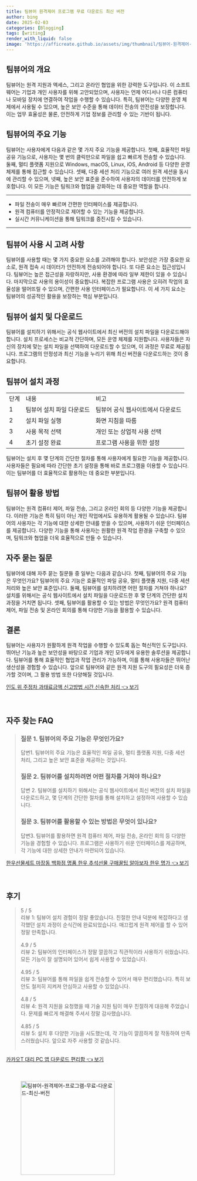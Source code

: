 ```yaml
---
title: 팀뷰어 원격제어 프로그램 무료 다운로드 최신 버전
author: bing
date: 2025-02-03
categories: [Blogging]
tags: [writing]
render_with_liquid: false
image: 'https://afficreate.github.io/assets/img/thumbnail/팀뷰어-원격제어-프로그램-무료-다운로드-최신-버전.webp'
---
```



<h2 id='팀뷰어의 개요'>팀뷰어의 개요</h2>

<p>팀뷰어는 원격 지원과 액세스, 그리고 온라인 협업을 위한 강력한 도구입니다. 이 소프트웨어는 기업과 개인 사용자를 위해 고안되었으며, 사용자는 언제 어디서나 다른 컴퓨터나 모바일 장치에 연결하여 작업을 수행할 수 있습니다. 특히, 팀뷰어는 다양한 운영 체제에서 사용될 수 있으며, 높은 보안 수준을 통해 데이터 전송의 안전성을 보장합니다. 이는 업무 효율성은 물론, 안전하게 기업 정보를 관리할 수 있는 기반이 됩니다.</p>

<h2 id='팀뷰어의 주요 기능'>팀뷰어의 주요 기능</h2>

<p>팀뷰어는 사용자에게 다음과 같은 몇 가지 주요 기능을 제공합니다. 첫째, 효율적인 파일 공유 기능으로, 사용자는 몇 번의 클릭만으로 파일을 쉽고 빠르게 전송할 수 있습니다. 둘째, 멀티 플랫폼 지원으로 Windows, macOS, Linux, iOS, Android 등 다양한 운영 체제를 통해 접근할 수 있습니다. 셋째, 다중 세션 처리 기능으로 여러 원격 세션을 동시에 관리할 수 있으며, 넷째, 높은 보안 표준을 준수하여 사용자의 데이터를 안전하게 보호합니다. 이 모든 기능은 팀워크와 협업을 강화하는 데 중요한 역할을 합니다.</p>

<hr />

<ul>
    <li>파일 전송이 매우 빠르며 간편한 인터페이스를 제공합니다.</li>
    <li>원격 컴퓨터를 안정적으로 제어할 수 있는 기능을 제공합니다.</li>
    <li>실시간 커뮤니케이션을 통해 팀워크를 증진시킬 수 있습니다.</li>
</ul>

<hr />

<h2 id='팀뷰어 사용 시 고려 사항'>팀뷰어 사용 시 고려 사항</h2>

<p>팀뷰어를 사용할 때는 몇 가지 중요한 요소를 고려해야 합니다. 보안성은 가장 중요한 요소로, 원격 접속 시 데이터가 안전하게 전송되어야 합니다. 또 다른 요소는 접근성입니다. 팀뷰어는 높은 접근성을 자랑하지만, 사용 환경에 따라 일부 제한이 있을 수 있습니다. 마지막으로 사용의 용이성이 중요합니다. 복잡한 프로그램 사용은 오히려 작업의 효율성을 떨어뜨릴 수 있으며, 간편한 사용 인터페이스가 필요합니다. 이 세 가지 요소는 팀뷰어의 성공적인 활용을 보장하는 핵심 부분입니다.</p>

<h2 id='팀뷰어 설치 및 다운로드'>팀뷰어 설치 및 다운로드</h2>

<p>팀뷰어를 설치하기 위해서는 공식 웹사이트에서 최신 버전의 설치 파일을 다운로드해야 합니다. 설치 프로세스는 비교적 간단하며, 모든 운영 체제를 지원합니다. 사용자들은 자신의 장치에 맞는 설치 파일을 선택하여 다운로드할 수 있으며, 이 과정은 무료로 제공됩니다. 프로그램의 안정성과 최신 기능을 누리기 위해 최신 버전을 다운로드하는 것이 중요합니다.</p>

<h2 id='팀뷰어 설치 과정'>팀뷰어 설치 과정</h2>

<table>
    <tr>
        <td>단계</td>
        <td>내용</td>
        <td>비고</td>
    </tr>
    <tr>
        <td>1</td>
        <td>팀뷰어 설치 파일 다운로드</td>
        <td>팀뷰어 공식 웹사이트에서 다운로드</td>
    </tr>
    <tr>
        <td>2</td>
        <td>설치 파일 실행</td>
        <td>화면 지침을 따름</td>
    </tr>
    <tr>
        <td>3</td>
        <td>사용 목적 선택</td>
        <td>개인 또는 상업적 사용 선택</td>
    </tr>
    <tr>
        <td>4</td>
        <td>초기 설정 완료</td>
        <td>프로그램 사용을 위한 설정</td>
    </tr>
</table>

<p>팀뷰어는 설치 후 몇 단계의 간단한 절차를 통해 사용자에게 필요한 기능을 제공합니다. 사용자들은 필요에 따라 간단한 초기 설정을 통해 바로 프로그램을 이용할 수 있습니다. 이는 팀뷰어를 더 효율적으로 활용하는 데 중요한 부분입니다.</p>

<h2 id='팀뷰어 활용 방법'>팀뷰어 활용 방법</h2>

<p>팀뷰어는 원격 컴퓨터 제어, 파일 전송, 그리고 온라인 회의 등 다양한 기능을 제공합니다. 이러한 기능은 특히 팀이 아닌 개인 작업에서도 유용하게 활용될 수 있습니다. 팀뷰어의 사용자는 각 기능에 대한 상세한 안내를 받을 수 있으며, 사용하기 쉬운 인터페이스를 제공합니다. 다양한 기능을 통해 사용자는 원활한 원격 작업 환경을 구축할 수 있으며, 팀워크와 협업을 더욱 효율적으로 만들 수 있습니다.</p>

<h2 id='자주 묻는 질문'>자주 묻는 질문</h2>

<p>팀뷰어에 대해 자주 묻는 질문들 중 일부는 다음과 같습니다. 첫째, 팀뷰어의 주요 기능은 무엇인가요? 팀뷰어의 주요 기능은 효율적인 파일 공유, 멀티 플랫폼 지원, 다중 세션 처리와 높은 보안 표준입니다. 둘째, 팀뷰어를 설치하려면 어떤 절차를 거쳐야 하나요? 설치를 위해서는 공식 웹사이트에서 설치 파일을 다운로드한 후 몇 단계의 간단한 설치 과정을 거치면 됩니다. 셋째, 팀뷰어를 활용할 수 있는 방법은 무엇인가요? 원격 컴퓨터 제어, 파일 전송 및 온라인 회의를 통해 다양한 기능을 활용할 수 있습니다.</p>

<h2 id='결론'>결론</h2>

<p>팀뷰어는 사용자가 원활하게 원격 작업을 수행할 수 있도록 돕는 혁신적인 도구입니다. 뛰어난 기능과 높은 보안성을 바탕으로 기업과 개인 모두에게 유용한 솔루션을 제공합니다. 팀뷰어를 통해 효율적인 협업과 작업 관리가 가능하며, 이를 통해 사용자들은 뛰어난 생산성을 경험할 수 있습니다. 앞으로 팀뷰어와 같은 원격 지원 도구의 필요성은 더욱 증가할 것이며, 그 활용 방법 또한 다양해질 것입니다.</p>


<p><a class="click-button" title="인도 위 주정차 과태료금액 신고방법 시간 신속한 처리" href="https://afficreate.github.io/posts/%EC%9D%B8%EB%8F%84-%EC%9C%84-%EC%A3%BC%EC%A0%95%EC%B0%A8-%EA%B3%BC%ED%83%9C%EB%A3%8C%EA%B8%88%EC%95%A1-%EC%8B%A0%EA%B3%A0%EB%B0%A9%EB%B2%95-%EC%8B%9C%EA%B0%84-%EC%8B%A0%EC%86%8D%ED%95%9C-%EC%B2%98%EB%A6%AC/" rel="dofollow">인도 위 주정차 과태료금액 신고방법 시간 신속한 처리 👈 보기</a></p><br>
<h2 id='자주_찾는_FAQ'>자주 찾는 FAQ</h2>
<div itemscope="" itemtype="https://schema.org/FAQPage"> 
<blockquote> 
<div itemscope="" itemprop="mainEntity" itemtype="https://schema.org/Question"> 
<h3 itemprop="name">질문 1. 팀뷰어의 주요 기능은 무엇인가요?</h3> 
<div itemscope="" itemprop="acceptedAnswer" itemtype="https://schema.org/Answer"> 
<span itemprop="text"> 
<p>답변1. 팀뷰어의 주요 기능은 효율적인 파일 공유, 멀티 플랫폼 지원, 다중 세션 처리, 그리고 높은 보안 표준을 제공하는 것입니다.</p> 
</span> 
</div> 
</div> 
<div itemscope="" itemprop="mainEntity" itemtype="https://schema.org/Question"> 
<h3 itemprop="name">질문 2. 팀뷰어를 설치하려면 어떤 절차를 거쳐야 하나요?</h3> 
<div itemscope="" itemprop="acceptedAnswer" itemtype="https://schema.org/Answer"> 
<span itemprop="text"> 
<p>답변 2. 팀뷰어를 설치하기 위해서는 공식 웹사이트에서 최신 버전의 설치 파일을 다운로드하고, 몇 단계의 간단한 절차를 통해 설치하고 설정하여 사용할 수 있습니다.</p> 
</span> 
</div> 
</div> 
<div itemscope="" itemprop="mainEntity" itemtype="https://schema.org/Question"> 
<h3 itemprop="name">질문 3. 팀뷰어를 활용할 수 있는 방법은 무엇이 있나요?</h3> 
<div itemscope="" itemprop="acceptedAnswer" itemtype="https://schema.org/Answer"> 
<span itemprop="text"> 
<p>답변3. 팀뷰어를 활용하면 원격 컴퓨터 제어, 파일 전송, 온라인 회의 등 다양한 기능을 경험할 수 있습니다. 프로그램은 사용하기 쉬운 인터페이스를 제공하며, 각 기능에 대한 상세한 안내가 마련되어 있습니다.</p> 
</span> 
</div> 
</div> 
</blockquote> 
</div>
<p><a class="click-button" title="한우선물세트 마장동 백화점 명품 한우 추석선물 구매꿀팁 알아보자 한우 명가" href="https://afficreate.github.io/posts/%ED%95%9C%EC%9A%B0%EC%84%A0%EB%AC%BC%EC%84%B8%ED%8A%B8-%EB%A7%88%EC%9E%A5%EB%8F%99-%EB%B0%B1%ED%99%94%EC%A0%90-%EB%AA%85%ED%92%88-%ED%95%9C%EC%9A%B0-%EC%B6%94%EC%84%9D%EC%84%A0%EB%AC%BC-%EA%B5%AC%EB%A7%A4%EA%BF%80%ED%8C%81-%EC%95%8C%EC%95%84%EB%B3%B4%EC%9E%90-%ED%95%9C%EC%9A%B0-%EB%AA%85%EA%B0%80/" rel="dofollow">한우선물세트 마장동 백화점 명품 한우 추석선물 구매꿀팁 알아보자 한우 명가 👈 보기</a></p><br>
<h2 id='후기'>후기</h2>
<div itemscope itemtype="https://schema.org/Product">
  <blockquote>
  <div itemprop="review" itemscope itemtype="https://schema.org/Review">
      <div itemprop="reviewRating" itemscope itemtype="https://schema.org/Rating"> <span itemprop="ratingValue">5</span> / <span itemprop="bestRating">5</span> </div>
      <span itemprop="reviewBody">리뷰 1: 팀뷰어 설치 경험이 정말 좋았습니다. 친절한 안내 덕분에 복잡하다고 생각했던 설치 과정이 순식간에 완료되었습니다. 매끄럽게 원격 제어를 할 수 있어 정말 만족합니다.</span>
  </div>
  <br>
  <div itemprop="review" itemscope itemtype="https://schema.org/Review">
      <div itemprop="reviewRating" itemscope itemtype="https://schema.org/Rating"> <span itemprop="ratingValue">4.9</span> / <span itemprop="bestRating">5</span> </div>
      <span itemprop="reviewBody">리뷰 2: 팀뷰어의 인터페이스가 정말 깔끔하고 직관적이라 사용하기 쉬웠습니다. 모든 기능이 잘 설명되어 있어서 쉽게 사용할 수 있었습니다.</span>
  </div>
  <br>
  <div itemprop="review" itemscope itemtype="https://schema.org/Review">
      <div itemprop="reviewRating" itemscope itemtype="https://schema.org/Rating"> <span itemprop="ratingValue">4.95</span> / <span itemprop="bestRating">5</span> </div>
      <span itemprop="reviewBody">리뷰 3: 팀뷰어를 통해 파일을 쉽게 전송할 수 있어서 매우 편리했습니다. 특히 보안도 철저히 지켜져 안심하고 사용할 수 있었습니다.</span>
  </div>
  <br>
  <div itemprop="review" itemscope itemtype="https://schema.org/Review">
      <div itemprop="reviewRating" itemscope itemtype="https://schema.org/Rating"> <span itemprop="ratingValue">4.8</span> / <span itemprop="bestRating">5</span> </div>
      <span itemprop="reviewBody">리뷰 4: 원격 지원을 요청했을 때 기술 지원 팀이 매우 친절하게 대응해 주었습니다. 문제를 빠르게 해결해 주셔서 정말 감사했습니다.</span>
  </div>
  <br>
  <div itemprop="review" itemscope itemtype="https://schema.org/Review">
      <div itemprop="reviewRating" itemscope itemtype="https://schema.org/Rating"> <span itemprop="ratingValue">4.85</span> / <span itemprop="bestRating">5</span> </div>
      <span itemprop="reviewBody">리뷰 5: 설치 후 다양한 기능을 시도했는데, 각 기능이 깔끔하게 잘 작동하여 만족스러웠습니다. 앞으로 자주 사용할 것 같습니다.</span>
  </div>
  <br>
  </blockquote>
</div>
<p><a class="click-button" title="카카오T 대리 PC 앱 다운로드 편리함" href="https://afficreate.github.io/posts/%EC%B9%B4%EC%B9%B4%EC%98%A4T-%EB%8C%80%EB%A6%AC-PC-%EC%95%B1-%EB%8B%A4%EC%9A%B4%EB%A1%9C%EB%93%9C-%ED%8E%B8%EB%A6%AC%ED%95%A8/" rel="dofollow">카카오T 대리 PC 앱 다운로드 편리함 👈 보기</a></p><br>
<figure class="image"><img src="https://afficreate.github.io/assets/img/thumbnail/팀뷰어-원격제어-프로그램-무료-다운로드-최신-버전.webp" alt="팀뷰어-원격제어-프로그램-무료-다운로드-최신-버전" width="256" height="256"></figure>